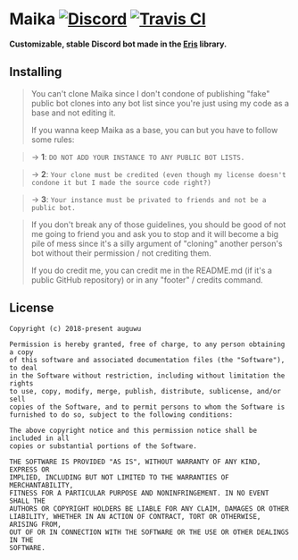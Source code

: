 # Maika [![Discord](https://discordapp.com/api/guilds/382725233695522816/embed.png)](https://discord.gg/7TtMP2n) [![Travis CI](https://travis-ci.org/auguwu/Maika.svg?branch=master)](https://travis-ci.org/auguwu/Maika)
**Customizable, stable Discord bot made in the [Eris](https://abal.moe/Eris) library.**

## Installing
> You can't clone Maika since I don't condone of publishing "fake" public bot clones into any bot list since you're just using my code as a base and not editing it.
>
> If you wanna keep Maika as a base, you can but you have to follow some rules:

> -> **1**: `DO NOT ADD YOUR INSTANCE TO ANY PUBLIC BOT LISTS.`

> -> **2**: `Your clone must be credited (even though my license doesn't condone it but I made the source code right?)`

> -> **3**: `Your instance must be privated to friends and not be a public bot.`

> If you don't break any of those guidelines, you should be good of not me going to friend you and ask you to stop and it will become a big pile of mess since it's a silly argument of "cloning" another person's bot without their permission / not crediting them.
>
> If you do credit me, you can credit me in the README.md (if it's a public GitHub repository) or in any "footer" / credits command.

## License
```
Copyright (c) 2018-present auguwu

Permission is hereby granted, free of charge, to any person obtaining a copy
of this software and associated documentation files (the "Software"), to deal
in the Software without restriction, including without limitation the rights
to use, copy, modify, merge, publish, distribute, sublicense, and/or sell
copies of the Software, and to permit persons to whom the Software is
furnished to do so, subject to the following conditions:

The above copyright notice and this permission notice shall be included in all
copies or substantial portions of the Software.

THE SOFTWARE IS PROVIDED "AS IS", WITHOUT WARRANTY OF ANY KIND, EXPRESS OR
IMPLIED, INCLUDING BUT NOT LIMITED TO THE WARRANTIES OF MERCHANTABILITY,
FITNESS FOR A PARTICULAR PURPOSE AND NONINFRINGEMENT. IN NO EVENT SHALL THE
AUTHORS OR COPYRIGHT HOLDERS BE LIABLE FOR ANY CLAIM, DAMAGES OR OTHER
LIABILITY, WHETHER IN AN ACTION OF CONTRACT, TORT OR OTHERWISE, ARISING FROM,
OUT OF OR IN CONNECTION WITH THE SOFTWARE OR THE USE OR OTHER DEALINGS IN THE
SOFTWARE.
```
